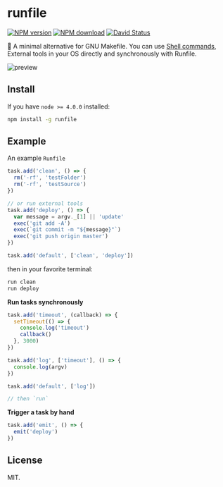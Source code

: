 # runfile

[![NPM version](https://img.shields.io/npm/v/runfile.svg?style=flat-square)](https://www.npmjs.com/package/runfile)
[![NPM download](https://img.shields.io/npm/dm/runfile.svg?style=flat-square)](https://www.npmjs.com/package/runfile)
[![David Status](https://img.shields.io/david/egoist/runfile.svg?style=flat-square)](https://david-dm.org/egoist/runfile)

🚧 A minimal alternative for GNU Makefile. You can use [Shell commands](https://github.com/shelljs/shelljs#command-reference), External tools in your OS directly and synchronously with Runfile.

![preview](http://ww4.sinaimg.cn/large/a15b4afegw1excqco5qvhj20ht05ptan.jpg)

## Install

If you have `node >= 4.0.0` installed: 

```bash
npm install -g runfile
```

## Example

An example `Runfile`

```javascript
task.add('clean', () => {
  rm('-rf', 'testFolder')
  rm('-rf', 'testSource')
})

// or run external tools
task.add('deploy', () => {
  var message = argv._[1] || 'update'
  exec('git add -A')
  exec(`git commit -m "${message}"`)
  exec('git push origin master')
})

task.add('default', ['clean', 'deploy'])
```

then in your favorite terminal:

```bash
run clean
run deploy
```

**Run tasks synchronously**

```javascript
task.add('timeout', (callback) => {
  setTimeout(() => {
    console.log('timeout')
    callback()
  }, 3000)
})

task.add('log', ['timeout'], () => {
  console.log(argv)
})

task.add('default', ['log'])

// then `run`
```

**Trigger a task by hand**

```javascript
task.add('emit', () => {
  emit('deploy')
})
```

## License

MIT.
